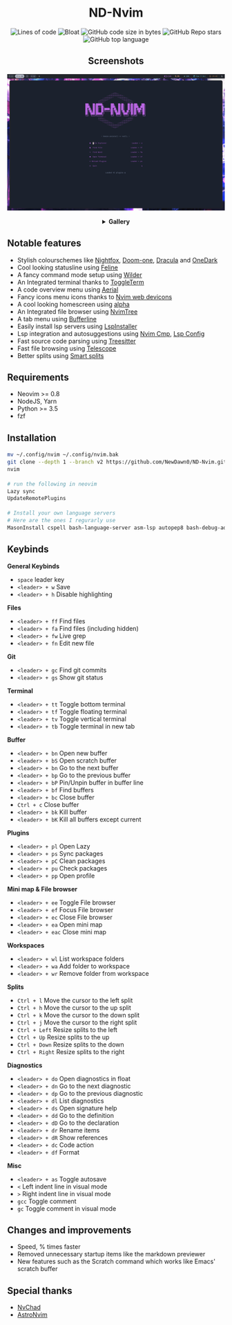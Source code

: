 <h1 align='center'>ND-Nvim</h1>
<div align='center'>

![Lines of code](https://img.shields.io/tokei/lines/github/NewDawn0/ND-Nvim?color=%2381A1C1&label=LINES&logoColor=%2381A1C1&style=for-the-badge)
![Bloat](https://img.shields.io/badge/Bloat-Minimal-c585cf?style=for-the-badge)
![GitHub code size in bytes](https://img.shields.io/github/languages/code-size/NewDawn0/ND-Nvim?color=e1b56a&style=for-the-badge)
![GitHub Repo stars](https://img.shields.io/github/stars/NewDawn0/ND-Nvim?color=74be88&style=for-the-badge)
![GitHub top language](https://img.shields.io/github/languages/top/NewDawn0/ND-Nvim?color=6d92bf&style=for-the-badge)

</div>
<div align='center'>

## Screenshots

![Home](https://raw.githubusercontent.com/NewDawn0/ND-Nvim/main/.github/screenshots/start.png)

<details><summary><b>Gallery</b></summary>
<b>Some of the themes</b>

![Nordfox](https://raw.githubusercontent.com/NewDawn0/ND-Nvim/main/.github/screenshots/col-nordfox.png)
![Carbonfox](https://raw.githubusercontent.com/NewDawn0/ND-Nvim/main/.github/screenshots/col-carbonfox.png)
![Dracula](https://raw.githubusercontent.com/NewDawn0/ND-Nvim/main/.github/screenshots/col-dracula.png)

<b>Misc</b>

![nvimTree](https://raw.githubusercontent.com/NewDawn0/ND-Nvim/main/.github/screenshots/nvimTree%2Baerial.png)
![flTerm](https://raw.githubusercontent.com/NewDawn0/ND-Nvim/main/.github/screenshots/floatTerm.png)
![btmTerm](https://raw.githubusercontent.com/NewDawn0/ND-Nvim/main/.github/screenshots/btmTerm.png)
![telescope](https://raw.githubusercontent.com/NewDawn0/ND-Nvim/main/.github/screenshots/telescope.png)
![vsplit](https://raw.githubusercontent.com/NewDawn0/ND-Nvim/main/.github/screenshots/vsplit.png)
![wilder](https://raw.githubusercontent.com/NewDawn0/ND-Nvim/main/.github/screenshots/wilder.png)

</details>
</div>

## Notable features
- Stylish colourschemes like [Nightfox](https://github.com/EdenEast/nightfox.nvim), [Doom-one](https://github.com/romgrk/doom-one.vim), [Dracula](https://github.com/Mofiqul/dracula.nvim) and [OneDark](https://github.com/navarasu/onedark.nvim)
- Cool looking statusline using [Feline](https://github.com/feline-nvim/feline.nvim)
- A fancy command mode setup using [Wilder](https://github.com/gelguy/wilder.nvim)
- An Integrated terminal thanks to [ToggleTerm](https://github.com/akinsho/toggleterm.nvim)
- A code overview menu using [Aerial](https://github.com/stevearc/aerial.nvim)
- Fancy icons menu icons thanks to [Nvim web devicons](https://github.com/nvim-tree/nvim-web-devicons)
- A cool looking homescreen using [alpha](https://github.com/goolord/alpha-nvim)
- An Integrated file browser using [NvimTree](https://github.com/nvim-tree/nvim-tree.lua)
- A tab menu using [Bufferline](https://github.com/akinsho/bufferline.nvim)
- Easily install lsp servers using [LspInstaller](https://github.com/williamboman/nvim-lsp-installer)
- Lsp integration and autosuggestions using [Nvim Cmp](https://github.com/hrsh7th/nvim-cmp), [Lsp Config](https://github.com/neovim/nvim-lspconfig)
- Fast source code parsing using [Treesitter](https://github.com/nvim-treesitter/nvim-treesitter)
- Fast file browsing using [Telescope](https://github.com/nvim-telescope/telescope.nvim)
- Better splits using [Smart splits](https://github.com/mrjones2014/smart-splits.nvim)

## Requirements
- Neovim >= 0.8
- NodeJS, Yarn
- Python >= 3.5
- fzf

## Installation
```bash
mv ~/.config/nvim ~/.config/nvim.bak
git clone --depth 1 --branch v2 https://github.com/NewDawn0/ND-Nvim.git ~/.config/nvim
nvim

# run the following in neovim
Lazy sync
UpdateRemotePlugins

# Install your own language servers
# Here are the ones I regurarly use
MasonInstall cspell bash-language-server asm-lsp autopep8 bash-debug-adapter clang-format clangd cmake-language-server cmakelang cmakelint codespell cpplint cpptools dockerfile-language-server gitui google-java-format gradle-language-server grammarly-languageserver haskell-language-server html-lsp java-debug-adapter latexindent ltex-ls lua-language-server luacheck luaformatter markdownlint marksman pyright rust-analyzer rustfmt shellcheck shfmt taplo vim-language-server yaml-language-server yamlfmt yamllint
```

## Keybinds
**General Keybinds**
- `space` leader key
- `<leader> + w` Save
- `<leader> + h` Disable highlighting

**Files**
- `<leader> + ff` Find files
- `<leader> + fa` Find files (including hidden)
- `<leader> + fw` Live grep
- `<leader> + fn` Edit new file

**Git**
- `<leader> + gc` Find git commits
- `<leader> + gs` Show git status

**Terminal**
- `<leader> + tt` Toggle bottom terminal
- `<leader> + tf` Toggle floating terminal
- `<leader> + tv` Toggle vertical terminal
- `<leader> + tb` Toggle terminal in new tab

**Buffer**
- `<leader> + bn` Open new buffer
- `<leader> + bS` Open scratch buffer
- `<leader> + bn` Go to the next buffer
- `<leader> + bp` Go to the previous buffer
- `<leader> + bP` Pin/Unpin buffer in buffer line
- `<leader> + bf` Find buffers
- `<leader> + bc` Close buffer
- `Ctrl + c` Close buffer
- `<leader> + bk` Kill buffer
- `<leader> + bK` Kill all buffers except current

**Plugins**
- `<leader> + pl` Open Lazy
- `<leader> + ps` Sync packages
- `<leader> + pC` Clean packages
- `<leader> + pu` Check packages
- `<leader> + pp` Open profile

**Mini map & File browser**
- `<leader> + ee` Toggle File browser
- `<leader> + ef` Focus File browser
- `<leader> + ec` Close File browser
- `<leader> + ea` Open mini map
- `<leader> + eac` Close mini map

**Workspaces**
- `<leader> + wl` List workspace folders
- `<leader> + wa` Add folder to workspace
- `<leader> + wr` Remove folder from workspace

**Splits**
- `Ctrl + l` Move the cursor to the left split
- `Ctrl + h` Move the cursor to the up split
- `Ctrl + k` Move the cursor to the down split
- `Ctrl + j` Move the cursor to the right split
- `Ctrl + Left` Resize splits to the left
- `Ctrl + Up` Resize splits to the up
- `Ctrl + Down` Resize splits to the down
- `Ctrl + Right` Resize splits to the right

**Diagnostics**
- `<leader> + do` Open diagnostics in float
- `<leader> + dn` Go to the next diagnostic
- `<leader> + dp` Go to the previous diagnostic
- `<leader> + dl` List diagnostics
- `<leader> + ds` Open signature help
- `<leader> + dd` Go to the definition
- `<leader> + dD` Go to the declaration
- `<leader> + dr` Rename items
- `<leader> + dR` Show references
- `<leader> + dc` Code action
- `<leader> + df` Format 

**Misc**
- `<leader> + as` Toggle autosave 
- `<` Left indent line in visual mode
- `>` Right indent line in visual mode
- `gcc` Toggle comment
- `gc` Toggle comment in visual mode

## Changes and improvements 
<!-- TODO: Insert percentage -->
- Speed, % times faster
- Removed unnecessary startup items like the markdown previewer
- New features such as the Scratch command which works like Emacs' scratch buffer

## Special thanks
- [NvChad](https://github.com/NvChad/NvChad)
- [AstroNvim](https://github.com/AstroNvim/AstroNvim)
